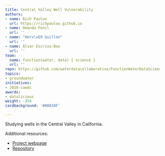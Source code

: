 ```yaml
---
title: Central Valley Well Vulnerability
authors:
- name: Rich Pauloo
  url: https://richpauloo.github.io
- name: Amanda Fencl
  url: ''
- name: "Herv\xE9 Guillon"
  url: ''
- name: Alvar Escriva-Bou
  url: ''
team:
  name: function(water, data) { science }
  url: ''
repo: https://github.com/waterdatacollaborative/FunctionWaterDataScience_Central-Valley-Well-Vulnerability
topics:
- groundwater
initiatives:
- 2018-cawdc
awards:
- datalicious
weight: -354
cardbackground: '#00838F'

---
```


Studying wells in the Central Valley in California.

Additional resources:

- [Project webpage](https://richpauloo.github.io/flexdash.html)
- [Repository](https://github.com/richpauloo/cawdc)

